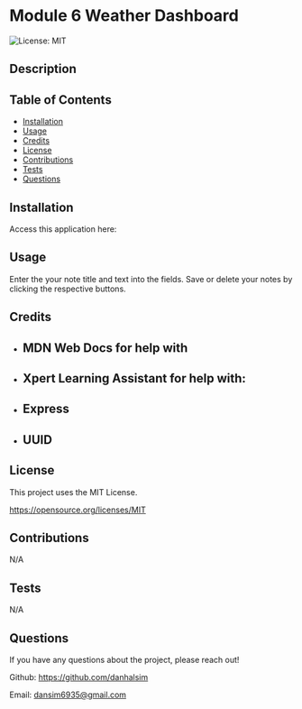 # Module 6 Weather Dashboard
![License: MIT](https://img.shields.io/badge/License-MIT-yellow.svg)

## Description



## Table of Contents

- [Installation](#installation)
- [Usage](#usage)
- [Credits](#credits)
- [License](#license)
- [Contributions](#contributions)
- [Tests](#Tests)
- [Questions](#Questions)

## Installation

Access this application here: 

## Usage

Enter the your note title and text into the fields. Save or delete your notes by clicking the respective buttons.

## Credits

- MDN Web Docs for help with
    -
- Xpert Learning Assistant for help with:
    - 
- Express
    - 
- UUID
    - 

## License

This project uses the MIT License.

https://opensource.org/licenses/MIT 

## Contributions

N/A

## Tests

N/A

## Questions

If you have any questions about the project, please reach out!

Github: https://github.com/danhalsim

Email: dansim6935@gmail.com